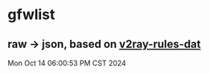 # gfwlist
## raw -> json, based on [v2ray-rules-dat](https://github.com/Loyalsoldier/v2ray-rules-dat)
Mon Oct 14 06:00:53 PM CST 2024

